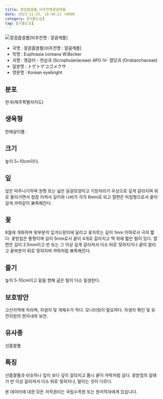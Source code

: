 ```yaml
---
title: 깔끔좁쌀풀_비추천명깔큼깨풀
date: 2023-11-25, 18:40:21 +0800
category: [식물도감]
tag: [식물도감]
---
```




![깔끔좁쌀풀[비추천명 : 깔큼깨풀]](http://www.nature.go.kr/fileUpload/plants/basic/Scrophulariaceae/Euphrasia/9473/2_th2.JPG)
- 국명 : 깔끔좁쌀풀[비추천명 : 깔큼깨풀]
- 학명 : Euphrasia coreana W.Becker
- 과명 : 앵글러 - 현삼과 (Scrophulariaceae) APG Ⅳ- 열당과 (Orobanchaceae)
- 일본명 : トゲトゲコゴメクサ
- 영문명 : Korean eyebright


## 분포
한국(제주특별자치도) 
## 생육형
한해살이풀 .
## 크기
높이 5~10cm이다.
## 잎
잎은 마주나기하며 원형 또는 넓은 달걀모양이고 가장자리가 우상으로 깊게 갈라지며 위로 올라가면서 점점 커져서 길이와 나비가 각각 6mm로 되고 열편은 피침형으로서 끝이 길게 까락같이 뾰족해진다.
## 꽃
8월에 개화하며 윗부분의 잎겨드랑이에 달리고 꽃자루는 길이 1mm 이하로서 극히 짧다. 꽃받침은 통형이며 길이 5mm로서 끝이 4개로 갈라지고 맥 위에 짧은 털이 있다. 열편은 길이 2.5mm이고 반 또는 그 이상 깊게 갈라져서 다소 뒤로 젖혀지거나 끝이 말리고 끝부분이 뒤로 젖혀지며 까락처럼 뾰족해진다.
## 줄기
높이 5-10cm이고 밑을 향해 굽은 털이 다소 밀생한다.
## 보호방안
고산지역에 자라며, 자생지 및 개체수가 적다. 모니터링이 필요하다. 자생지 확인 및 유전자원의 현지내외 보전.
## 유사종
선좁쌀풀
## 특징
선좁쌀풀과 비슷하나 잎이 보다 깊이 갈라지고 톱니 끝이 까락처럼 길다. 꽃받침의 갈래가 반 이상 갈라져서 다소 뒤로 젖혀지나, 말리는 것이 다르다.






본 데이터에 대한 모든 저작권리는 국립수목원 또는 원저작자에게 있습니다.
